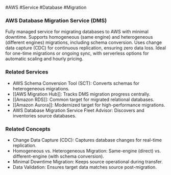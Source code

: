 #AWS #Service #Database #Migration
### AWS Database Migration Service (DMS)

Fully managed service for migrating databases to AWS with minimal downtime. Supports homogeneous (same engine) and heterogeneous (different engines) migrations, including schema conversion. Uses change data capture (CDC) for continuous replication, ensuring zero data loss. Ideal for one-time migrations or ongoing sync, with serverless options for automatic scaling and hourly pricing.

### Related Services

- AWS Schema Conversion Tool (SCT): Converts schemas for heterogeneous migrations.
- [[AWS Migration Hub]]: Tracks DMS migration progress centrally.
- [[Amazon RDS]]: Common target for migrated relational databases.
- [[Amazon Aurora]]: Modernized target for high-performance migrations.
- AWS Database Migration Service Fleet Advisor: Discovers and inventories source databases.

### Related Concepts

- Change Data Capture (CDC): Captures database changes for real-time replication.
- Homogeneous vs. Heterogeneous Migration: Same-engine (direct) vs. different-engine (with schema conversion).
- Minimal Downtime Migration: Keeps source operational during transfer.
- Data Validation: Ensures target data matches source post-migration.